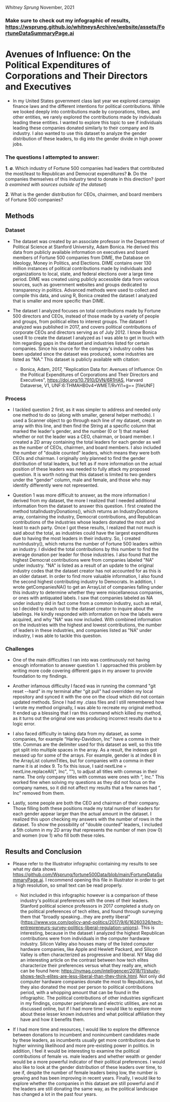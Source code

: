 _Whitney Sprung_
November, 2021

### **Make sure to check out my infographic of results, https://wsprung.github.io/whitneysArchive/website/assets/FortuneDataSummaryPage.ai**

# Avenues of Influence: On the Political Expenditures of Corporations and Their Directors and Executives

* In my United States government class last year we explored campaign finance laws and the different intentions for political contributions. While we looked deeply into contributions made by corporations, tribes, and other entities, we rarely explored the contributions made by individuals leading these entities. I wanted to explore this topic to see if individuals leading these companies donated similarly to their company and its industry. I also wanted to use this dataset to analyze the gender distribution of these leaders, to dig into the gender divide in high power jobs.

### The questions I attempted to answer:
**1**. **_a_**. Which industry of Fortune 500 companies had leaders that contributed the most/least to Republican and Democrat expenditures? **_b_**. Do the companies themselves of this industry tend to donate in this direction? (_part b examined with sources outside of the dataset_)

 **2**. What is the gender distribution for CEOs, chairmen, and board members of Fortune 500 companies?


## Methods

### Dataset
* The dataset was created by an associate professor in the Department of Political Science at Stanford University, Adam Bonica. He derived this data from publicly available information on executives and board members of Fortune 500 companies from DIME, the Database on Ideology, Money in Politics, and Elections. DIME contains over 130 million instances of political contributions made by individuals and organizations to local, state, and federal elections over a large time period. DIME was created using publicly accessible data from various sources, such as government websites and groups dedicated to transparency in politics. Advanced methods were used to collect and compile this data, and using R, Bonica created the dataset I analyzed that is smaller and more specific than DIME.

* The dataset I analyzed focuses on total contributions made by Fortune 500 directors and CEOs, instead of those made by a variety of people and groups, from political elites to interest groups. The dataset I analyzed was published in 2017, and covers political contributions of corporate CEOs and directors serving as of July 2012. I know Bonica used R to create the dataset I analyzed as I was able to get in touch with him regarding gaps in the dataset and industries listed for certain companies. Since his source for the company's industry codes has been updated since the dataset was produced, some industries are listed as "NA." This dataset is publicly available with citation:

  * Bonica, Adam, 2017, "Replication Data for: Avenues of Influence: On the Political Expenditures of Corporations and Their Directors and Executives", https://doi.org/10.7910/DVN/6R1HAS, Harvard Dataverse, V1, UNF:6:THMAHB0v4+WMET/RvYi1+g== [fileUNF]

### Process
* I tackled question 2 first, as it was simpler to address and needed only one method to do so (along with smaller, general helper methods). I used a Scanner object to go through each line of my dataset, create an array with this line, and then find the String at a specific column that marked the leader's gender, and the number (0 or 1) that marked whether or not the leader was a CEO, chairman, or board member. I created a 2D array containing the total leaders for each gender as well as the number of CEOs, chairmen, and board members. I also included the number of "double counted" leaders, which means they were both CEOs and chairman. I originally only planned to find the gender distribution of total leaders, but felt as if more information on the actual position of these leaders was needed to fully attack my proposed question. It is worth noting that this dataset is limited to two genders under the "gender" column, male and female, and those who may identify differently were not represented.

 * Question 1 was more difficult to answer, as the more information I derived from my dataset, the more I realized that I needed additional information from the dataset to answer this question. I first created the method totalIndustryDonations(), which returns an IndustryDonations array, containing the industry, Democrat contributions, and Republican contributions of the industries whose leaders donated the most and least to each party. Once I got these results, I realized that not much is said about the total, as industries could have the largest expenditures due to having the most leaders in their industry. So, I created numIndustry(), which returns the number of Fortune 500 leaders within an industry. I divided the total contributions by this number to find the average donation per leader for those industries. I also found that the highest Democrat contributions were from companies labeled "NA" under industry. "NA" is listed as a result of an update to the original industry codes that the dataset creator has not accounted for as this is an older dataset. In order to find more valuable information, I also found the second highest contributing industry to Democrats. In addition, I wrote getCompaniesNA() to get an ArrayList of companies falling under this industry to determine whether they were miscellaneous companies, or ones with antiquated labels. I saw that companies labeled as NA under industry did in fact come from a common industry, such as retail, so I decided to reach out to the dataset creator to inquire about the labelings. He kindly responded with information on how the labels were acquired, and why "NA" was now included. With combined information on the industries with the highest and lowest contributions, the number of leaders in these industries, and companies listed as "NA" under industry, I was able to tackle this question.

### Challenges
* One of the main difficulties I ran into was continuously not having enough information to answer question 1. I approached this problem by writing more code covering different gaps in my answer to provide foundation to my findings.

* Another infamous difficulty I faced was in running the command "git reset --hard" in my terminal after "git pull" had overridden my local repository and synced it with the one on the cloud which did not contain updated methods. Since I had my .class files and I still remembered how I wrote my method originally, I was able to recreate my original method. It ended up a blessing that I ran this command which killed my method, as it turns out the original one was producing incorrect results due to a logic error.

* I also faced difficulty in taking data from my dataset, as some companies, for example “Harley-Davidson, Inc” have a comma in their title. Commas are the delimiter used for this dataset as well, so this title got split into multiple spaces in the array. As a result, the indexes got messed up for some of the arrays. For example, gender is at index 8 in the ArrayList columnTitles, but for companies with a comma in their name it is at index 9. To fix this issue, I said nextLine = nextLine.replaceAll(", Inc", ""), to adjust all titles with commas in their name. The only company titles with commas were ones with “, Inc.” This worked fine when solving my questions as they did not focus on the company names, so it did not affect my results that a few names had “, Inc” removed from them.

* Lastly, some people are both the CEO and chairman of their company. Those filling both these positions made my total number of leaders for each gender appear larger than the actual amount in the dataset. I realized this upon checking my answers with the number of rows in the dataset. To show the possibility of "double counted" leaders, I included a 5th column in my 2D array that represents the number of men (row 0) and women (row 1) who fill both these roles.

## Results and Conclusion
* Please refer to the Illustrator infographic containing my results to see what my data shows https://github.com/Wsprung/fortune500Data/blob/main/FortuneDataSummaryPage.ai. I recommend opening this file in Illustrator in order to get a high resolution, so small text can be read properly.

  *  Not included in this infographic however is a comparison of these industry's political preferences with the ones of their leaders. Stanford political science professors in 2017 completed a study on the political preferences of tech elites, and found through surveying them that "broadly speaking...they are pretty liberal" (https://www.vox.com/policy-and-politics/2017/9/6/16260326/tech-entrepreneurs-survey-politics-liberal-regulation-unions). This is interesting, because in the dataset I analyzed the highest Republican contributions were from individuals in the computer hardware industry. Silicon Valley also houses many of the listed computer hardware companies, like Apple and Hewlett Packard, and Silicon Valley is often characterized as progressive and liberal. NY Mag did an interesting article on the contrast between how tech elites characterize their preferences versus what they really are, which can be found here: https://nymag.com/intelligencer/2018/11/study-shows-tech-elites-are-less-liberal-than-they-think.html. Not only did computer hardware companies donate the most to Republicans, but they also donated the most per person to political contributions period, with a whopping amount that can be found in the infographic. The political contributions of other industries significant in my findings, computer peripherals and electric utilities, are not as discussed online, but if I had more time I would like to explore more about these lesser known industries and what political affiliation they have and how it benefits them.

* If I had more time and resources, I would like to explore the difference between donations to incumbent and nonincumbent candidates made by these leaders, as incumbents usually get more contributions due to higher winning likelihood and more pre-existing power in politics. In addition, I feel it would be interesting to examine the political contributions of female vs. male leaders and whether wealth or gender would be a more powerful indicator of their political preferences. I would also like to look at the gender distribution of these leaders over time, to see if, despite the number of female leaders being low, the number is growing and has been improving in recent years. Finally, I would like to explore whether the companies in this dataset are still powerful and if the leaders are still donating the same way, as the political landscape has changed a lot in the past four years.
